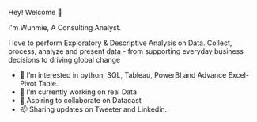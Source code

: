  Hey! Welcome 👋 
 
I'm Wunmie, A Consulting Analyst.


I love to perform Exploratory & Descriptive Analysis on Data.
Collect, process, analyze and present data - from supporting everyday business decisions to driving global change 

- 👀 I’m interested in python, SQL, Tableau, PowerBI and Advance Excel- Pivot Table.
- 🌱 I’m currently working on real Data
- 💞️ Aspiring to collaborate on Datacast
- 📫 Sharing updates on  Tweeter and Linkedin.
